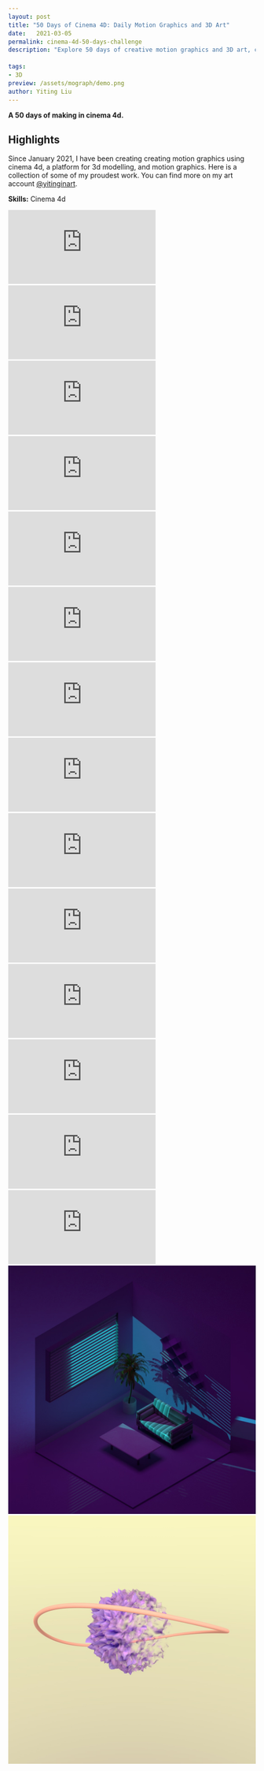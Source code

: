 ```yaml
---
layout: post
title: "50 Days of Cinema 4D: Daily Motion Graphics and 3D Art"
date:   2021-03-05
permalink: cinema-4d-50-days-challenge
description: "Explore 50 days of creative motion graphics and 3D art, crafted in Cinema 4D. A journey through daily 3D design and animation experiments."

tags: 
- 3D
preview: /assets/mograph/demo.png
author: Yiting Liu 
---
```

**A 50 days of making in cinema 4d.**

## Highlights

Since January 2021, I have been creating creating motion graphics using cinema 4d, a platform for 3d modelling, and motion graphics. Here is a collection of some of my proudest work. You can find more on my art account [@yitinginart](https://www.instagram.com/yitinginart/).


**Skills:** Cinema 4d

<div class="grid-parent2">

<div class="iframe-container-square">
<iframe class="responsive-iframe" src="https://player.vimeo.com/video/520154408" frameborder="0" allow="autoplay; fullscreen" allowfullscreen></iframe>
</div>

<div class="iframe-container-square">
<iframe class="responsive-iframe" src="https://player.vimeo.com/video/520160234" frameborder="0" allow="autoplay; fullscreen" allowfullscreen></iframe>
</div>

<div class="iframe-container-square">
<iframe class="responsive-iframe" src="https://player.vimeo.com/video/520154548" frameborder="0" allow="autoplay; fullscreen" allowfullscreen></iframe>
</div>

<div class="iframe-container-square">
<iframe class="responsive-iframe" src="https://player.vimeo.com/video/520154658" frameborder="0" allow="autoplay; fullscreen" allowfullscreen></iframe>
</div>

<div class="iframe-container-square">
<iframe class="responsive-iframe" src="https://player.vimeo.com/video/520154945" frameborder="0" allow="autoplay; fullscreen" allowfullscreen></iframe>
</div>

<div class="iframe-container-square">
<iframe class="responsive-iframe" src="https://player.vimeo.com/video/520155031" frameborder="0" allow="autoplay; fullscreen" allowfullscreen></iframe>
</div>

<div class="iframe-container-square">
<iframe class="responsive-iframe" src="https://player.vimeo.com/video/520155091" frameborder="0" allow="autoplay; fullscreen" allowfullscreen></iframe>
</div>

<div class="iframe-container-square">
<iframe class="responsive-iframe" src="https://player.vimeo.com/video/520155144" frameborder="0" allow="autoplay; fullscreen" allowfullscreen></iframe>
</div>

<div class="iframe-container-square">
<iframe class="responsive-iframe" src="https://player.vimeo.com/video/520155517" frameborder="0" allow="autoplay; fullscreen" allowfullscreen></iframe>
</div>

<div class="iframe-container-square">
<iframe class="responsive-iframe" src="https://player.vimeo.com/video/520154459" frameborder="0" allow="autoplay; fullscreen" allowfullscreen></iframe>
</div>

<div class="iframe-container-square">
<iframe class="responsive-iframe" src="https://player.vimeo.com/video/520155576" frameborder="0" allow="autoplay; fullscreen" allowfullscreen></iframe>
</div>
<div class="iframe-container-square">
<iframe class="responsive-iframe" src="https://player.vimeo.com/video/520154790" frameborder="0" allow="autoplay; fullscreen" allowfullscreen></iframe>
</div>

<div class="iframe-container-square">
<iframe class="responsive-iframe" src="https://player.vimeo.com/video/520155936" frameborder="0" allow="autoplay; fullscreen" allowfullscreen></iframe>
</div>

<div class="iframe-container-square">
<iframe class="responsive-iframe" src="https://player.vimeo.com/video/520215553" frameborder="0" allow="autoplay; fullscreen" allowfullscreen></iframe>
</div>


<div class="iframe-container-square">
<img class="responsive-iframe" src="assets/mograph/abstract-room.jpg">
</div>

<div class="iframe-container-square">
<img class="responsive-iframe" src="assets/mograph/torus-ring.jpg">
</div>
</div>
